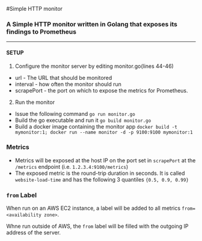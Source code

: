 #Simple HTTP monitor

### A Simple HTTP monitor written in Golang that exposes its findings to Prometheus

---
#### SETUP
1. Configure the monitor server by editing monitor.go(lines 44-46) 
* url - The URL that should be monitored
* interval - how often the monitor should run
* scrapePort - the port on which to expose the metrics for Prometheus. 

2. Run the monitor
* Issue the following command `go run monitor.go`
* Build the go executable and run it `go build monitor.go`
* Build a docker image containing the monitor app `docker build -t mymonitor:1; docker run --name monitor -d -p 9100:9100 mymonitor:1`
  
### Metrics
* Metrics will be exposed at the host IP on the port set in `scrapePort` at the `/metrics` endpoint (i.e. `1.2.3.4:9100/metrics`)
* The exposed metric is the round-trip duration in seconds. It is called `website-load-time` and has the following 3 quantiles `{0.5, 0.9, 0.99}`

### `from` Label
When run on an AWS EC2 instance, a label will be added to all metrics `from=<availability zone>`.

Whne run outside of AWS, the `from` label will be filled with the outgoing IP address of the server. 

